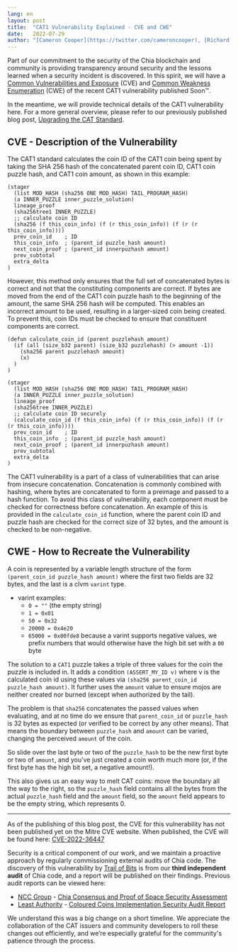 ```yaml
---
lang: en
layout: post
title:  "CAT1 Vulnerability Explained - CVE and CWE"
date:   2022-07-29
author: "[Cameron Cooper](https://twitter.com/cameroncooper), [Richard Kiss](https://github.com/richardkiss), and [Chia Team](https://www.chia.net/team/)"
---
```


Part of our commitment to the security of the Chia blockchain and community is providing transparency around security and the lessons learned when a security incident is discovered. In this spirit, we will have a [Common Vulnerabilities and Exposure](https://cve.mitre.org/) (CVE) and [Common Weakness Enumeration](https://cwe.mitre.org/) (CWE) of the recent CAT1 vulnerability published Soon™.

In the meantime, we will provide technical details of the CAT1 vulnerability here. For a more general overview, please refer to our previously published blog post, [Upgrading the CAT Standard](/2022/07/25/upgrading-the-cat-standard.en.html).

## CVE - Description of the Vulnerability

The CAT1 standard calculates the coin ID of the CAT1 coin being spent by taking the SHA 256 hash of the concatenated parent coin ID, CAT1 coin puzzle hash, and CAT1 coin amount, as shown in this example:

```
(stager
  (list MOD_HASH (sha256 ONE MOD_HASH) TAIL_PROGRAM_HASH)
  (a INNER_PUZZLE inner_puzzle_solution)
  lineage_proof
  (sha256tree1 INNER_PUZZLE)
  ;; calculate coin ID
  (sha256 (f this_coin_info) (f (r this_coin_info)) (f (r (r this_coin_info))))
  prev_coin_id    ; ID
  this_coin_info  ; (parent_id puzzle_hash amount)
  next_coin_proof ; (parent_id innerpuzhash amount)
  prev_subtotal
  extra_delta
)
```

However, this method only ensures that the full set of concatenated bytes is correct and not that the constituting components are correct. If bytes are moved from the end of the CAT1 coin puzzle hash to the beginning of the amount, the same SHA 256 hash will be computed. This enables an incorrect amount to be used, resulting in a larger-sized coin being created. To prevent this, coin IDs must be checked to ensure that constituent components are correct.

```
(defun calculate_coin_id (parent puzzlehash amount)
  (if (all (size_b32 parent) (size_b32 puzzlehash) (> amount -1))
    (sha256 parent puzzlehash amount)
    (x)
  )
)

(stager
  (list MOD_HASH (sha256 ONE MOD_HASH) TAIL_PROGRAM_HASH)
  (a INNER_PUZZLE inner_puzzle_solution)
  lineage_proof
  (sha256tree INNER_PUZZLE)
  ;; calculate coin ID securely
  (calculate_coin_id (f this_coin_info) (f (r this_coin_info)) (f (r (r this_coin_info))))
  prev_coin_id    ; ID
  this_coin_info  ; (parent_id puzzle_hash amount)
  next_coin_proof ; (parent_id innerpuzhash amount)
  prev_subtotal
  extra_delta
)
```

The CAT1 vulnerability is a part of a class of vulnerabilities that can arise from insecure concatenation. Concatenation is commonly combined with hashing, where bytes are concatenated to form a preimage and passed to a hash function. To avoid this class of vulnerability, each component must be checked for correctness before concatenation. An example of this is provided in the `calculate_coin_id` function, where the parent coin ID and puzzle hash are checked for the correct size of 32 bytes, and the amount is checked to be non-negative. 

## CWE - How to Recreate the Vulnerability

A coin is represented by a variable length structure of the form `(parent_coin_id puzzle_hash amount)` where the first two fields are 32 bytes, and the last is a clvm `varint` type.  

- varint examples:  
    - `0 = ""` (the empty string)  
    - `1 = 0x01`  
    - `50 = 0x32`  
    - `20000 = 0x4e20`  
    - `65000 = 0x00fde8` because a varint supports negative values, we prefix numbers that would otherwise have the high bit set with a `00` byte  

The solution to a `CAT1` puzzle takes a triple of three values for the coin the puzzle is included  in. It adds a condition `(ASSERT_MY_ID v)` where v is the calculated coin id using these values via `(sha256 parent_coin_id puzzle_hash amount)`. It further uses the `amount` value to ensure mojos are neither created nor burned (except when authorized by the tail).  

The problem is that `sha256` concatenates the passed values when evaluating, and at no time do we ensure that `parent_coin_id` or `puzzle_hash` is 32 bytes as expected (or verified to be correct by any other means). That means the boundary between `puzzle_hash` and `amount` can be varied, changing the perceived `amount` of the coin.  

So slide over the last byte or two of the `puzzle_hash` to be the new first byte or two of `amount`, and you've just created a coin worth much more (or, if the first byte has the high bit set, a negative amount!).  

This also gives us an easy way to melt CAT coins: move the boundary all the way to the right, so the `puzzle_hash` field contains all the bytes from the actual `puzzle_hash` field and the `amount` field, so the `amount` field appears to be the empty string, which represents 0.  

---

As of the publishing of this blog post, the CVE for this vulnerability has not been published yet on the Mitre CVE website. When published, the CVE will be found here: [CVE-2022-36447](https://cve.mitre.org/cgi-bin/cvename.cgi?name=CVE-2022-36447)

Security is a critical component of our work, and we maintain a proactive approach by regularly commissioning external audits of Chia code. The discovery of this vulnerability by [Trail of Bits](https://www.trailofbits.com/) is from our **third independent audit** of Chia code, and a report will be published on their findings. Previous audit reports can be viewed here:
- [NCC Group](https://www.nccgroup.com/) - [Chia Consensus and Proof of Space Security Assessment](/assets/docs/ncc-group-chia-consensus-pos.pdf)
- [Least Authority](https://leastauthority.com/) - [Coloured Coins Implementation Security Audit Report](/assets/docs/LeastAuthority_Chia_Network_Coloured_Coin_Implementation_Final_Audit_Report-2021-04-30.pdf)

We understand this was a big change on a short timeline. We appreciate the collaboration of the CAT issuers and community developers to roll these changes out efficiently, and we’re especially grateful for the community's patience through the process.